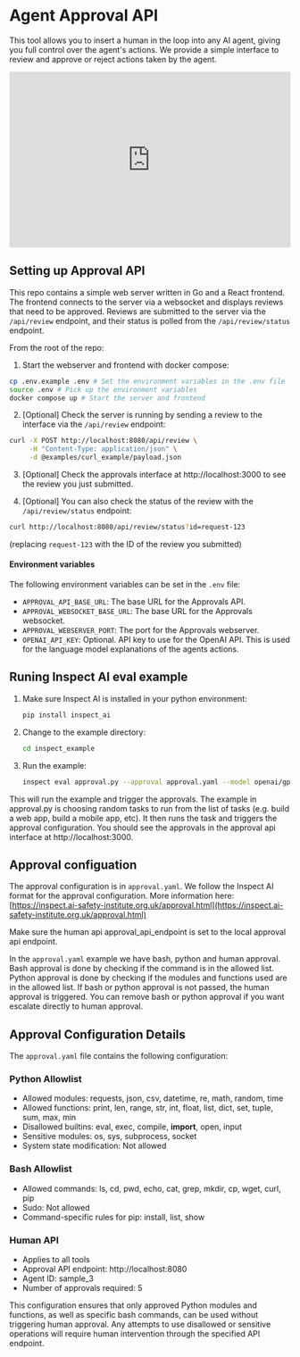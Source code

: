 # Agent Approval API
This tool allows you to insert a human in the loop into any AI agent, giving you full control over the agent's actions. We provide a simple interface to review and approve or reject actions taken by the agent.

<div style="position: relative; padding-bottom: 62.5%; height: 0;"><iframe src="https://www.loom.com/embed/c939b9c0da07421b8a3dd665cac26fda?sid=a46f4e80-eac7-4d98-bd3f-4eb4d04210a4" frameborder="0" webkitallowfullscreen mozallowfullscreen allowfullscreen style="position: absolute; top: 0; left: 0; width: 100%; height: 100%;"></iframe></div>

## Setting up Approval API

This repo contains a simple web server written in Go and a React frontend. The frontend connects to the server via a websocket and displays reviews that need to be approved. Reviews are submitted to the server via the `/api/review` endpoint, and their status is polled from the `/api/review/status` endpoint.

From the root of the repo:

1. Start the webserver and frontend with docker compose:
```bash
cp .env.example .env # Set the environment variables in the .env file
source .env # Pick up the environment variables
docker compose up # Start the server and frontend
```

2. [Optional] Check the server is running by sending a review to the interface via the `/api/review` endpoint:
```bash
curl -X POST http://localhost:8080/api/review \
     -H "Content-Type: application/json" \
     -d @examples/curl_example/payload.json
```
3. [Optional] Check the approvals interface at http://localhost:3000 to see the review you just submitted.

4. [Optional] You can also check the status of the review with the `/api/review/status` endpoint:
```bash
curl http://localhost:8080/api/review/status?id=request-123
```

(replacing `request-123` with the ID of the review you submitted)

#### Environment variables

The following environment variables can be set in the `.env` file:

- `APPROVAL_API_BASE_URL`: The base URL for the Approvals API.
- `APPROVAL_WEBSOCKET_BASE_URL`: The base URL for the Approvals websocket.
- `APPROVAL_WEBSERVER_PORT`: The port for the Approvals webserver.
- `OPENAI_API_KEY`: Optional. API key to use for the OpenAI API. This is used for the language model explanations of the agents actions.

## Runing Inspect AI eval example

1. Make sure Inspect AI is installed in your python environment:

   ```bash
   pip install inspect_ai
   ```

2. Change to the example directory:

   ```bash
   cd inspect_example
   ```

3. Run the example:

   ```bash
   inspect eval approval.py --approval approval.yaml --model openai/gpt-4o --trace
   ```
This will run the example and trigger the approvals. The example in approval.py is choosing random tasks to run from the list of tasks (e.g. build a web app, build a mobile app, etc). It then runs the task and triggers the approval configuration. You should see the approvals in the approval api interface at http://localhost:3000.

## Approval configuation
The approval configuration is in `approval.yaml`. We follow the Inspect AI format for the approval configuration. More information here: [https://inspect.ai-safety-institute.org.uk/approval.html](https://inspect.ai-safety-institute.org.uk/approval.html)

Make sure the human api approval_api_endpoint is set to the local approval api endpoint.


In the `approval.yaml` example we have bash, python and human approval. Bash approval is done by checking if the command is in the allowed list. Python approval is done by checking if the modules and functions used are in the allowed list. If bash or python approval is not passed, the human approval is triggered. You can remove bash or python approval if you want escalate directly to human approval.

## Approval Configuration Details

The `approval.yaml` file contains the following configuration:

### Python Allowlist
- Allowed modules: requests, json, csv, datetime, re, math, random, time
- Allowed functions: print, len, range, str, int, float, list, dict, set, tuple, sum, max, min
- Disallowed builtins: eval, exec, compile, __import__, open, input
- Sensitive modules: os, sys, subprocess, socket
- System state modification: Not allowed

### Bash Allowlist
- Allowed commands: ls, cd, pwd, echo, cat, grep, mkdir, cp, wget, curl, pip
- Sudo: Not allowed
- Command-specific rules for pip: install, list, show

### Human API
- Applies to all tools
- Approval API endpoint: http://localhost:8080
- Agent ID: sample_3
- Number of approvals required: 5

This configuration ensures that only approved Python modules and functions, as well as specific bash commands, can be used without triggering human approval. Any attempts to use disallowed or sensitive operations will require human intervention through the specified API endpoint.







